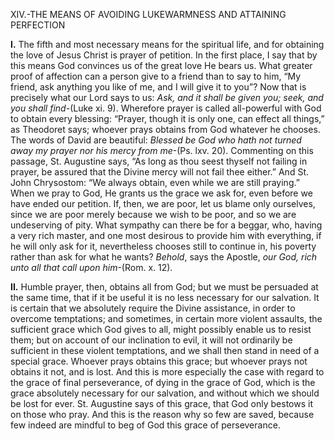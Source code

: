 
XIV.-THE MEANS OF AVOIDING LUKEWARMNESS AND ATTAINING PERFECTION

**I\.** The fifth and most necessary means for the spiritual life, and for obtaining the love of Jesus Christ is prayer of petition. In the first place, I say that by this means God convinces us of the great love He bears us. What greater proof of affection can a person give to a friend than to say to him, “My friend, ask anything you like of me, and I will give it to you”? Now that is precisely what our Lord says to us: _Ask, and it shall be given you; seek, and you shall find-_(Luke xi. 9). Wherefore prayer is called all-powerful with God to obtain every blessing: “Prayer, though it is only one, can effect all things,” as Theodoret says; whoever prays obtains from God whatever he chooses. The words of David are beautiful: _Blessed be God who hath not turned away my prayer nor his mercy from me_-(Ps. lxv. 20). Commenting on this passage, St. Augustine says, “As long as thou seest thyself not failing in prayer, be assured that the Divine mercy will not fail thee either.” And St. John Chrysostom: “We always obtain, even while we are still praying.” When we pray to God, He grants us the grace we ask for, even before we have ended our petition. If, then, we are poor, let us blame only ourselves, since we are poor merely because we wish to be poor, and so we are undeserving of pity. What sympathy can there be for a beggar, who, having a very rich master, and one most desirous to provide him with everything, if he will only ask for it, nevertheless chooses still to continue in, his poverty rather than ask for what he wants? _Behold_, says the Apostle, _our God, rich unto all that call upon him_-(Rom. x. 12).

**II\.** Humble prayer, then, obtains all from God; but we must be persuaded at the same time, that if it be useful it is no less necessary for our salvation. It is certain that we absolutely require the Divine assistance, in order to overcome temptations; and sometimes, in certain more violent assaults, the sufficient grace which God gives to all, might possibly enable us to resist them; but on account of our inclination to evil, it will not ordinarily be sufficient in these violent temptations, and we shall then stand in need of a special grace. Whoever prays obtains this grace; but whoever prays not obtains it not, and is lost. And this is more especially the case with regard to the grace of final perseverance, of dying in the grace of God, which is the grace absolutely necessary for our salvation, and without which we should be lost for ever. St. Augustine says of this grace, that God only bestows it on those who pray. And this is the reason why so few are saved, because few indeed are mindful to beg of God this grace of perseverance.


